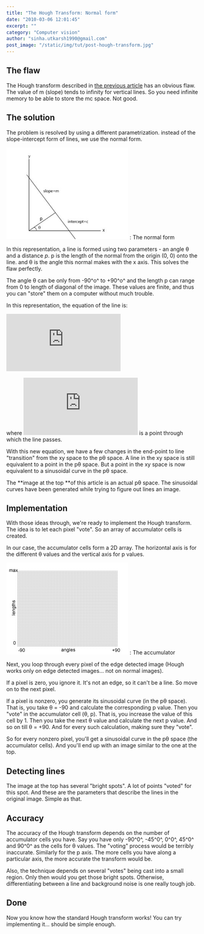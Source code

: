 ```yaml
---
title: "The Hough Transform: Normal form"
date: "2010-03-06 12:01:45"
excerpt: ""
category: "Computer vision"
author: "sinha.utkarsh1990@gmail.com"
post_image: "/static/img/tut/post-hough-transform.jpg"
---
```

## The flaw

The Hough transform described in [the previous article](/tutorials/the-hough-transform/) has an obvious flaw. The value of m (slope) tends to infinity for vertical lines. So you need infinite memory to be able to store the mc space. Not good. 

## The solution

The problem is resolved by using a different parametrization. instead of the slope-intercept form of lines, we use the normal form.

![](/static/img/tut/hough_p0.jpg)
: The normal form

In this representation, a line is formed using two parameters - an angle θ and a distance _p_. p is the length of the normal from the origin (0, 0) onto the line. and θ is the angle this normal makes with the x axis. This solves the flaw perfectly.

The angle θ can be only from -90^o^ to +90^o^ and the length p can range from 0 to length of diagonal of the image. These values are finite, and thus you can "store" them on a computer without much trouble. 

In this representation, the equation of the line is:

![](http://s0.wp.com/latex.php?latex=p%20%3D%20x_1%5Ccos%5Ctheta%20%2B%20y_1%5Csin%5Ctheta&bg=ffffff&fg=000&s=0)

where ![](http://s0.wp.com/latex.php?latex=%28x_1%2C%20y_1%29&bg=ffffff&fg=000&s=0) is a point through which the line passes.

With this new equation, we have a few changes in the end-point to line "transition" from the xy space to the pθ space. A line in the xy space is still equivalent to a point in the pθ space. But a point in the xy space is now equivalent to a sinusoidal curve in the pθ space.

The **image at the top **of this article is an actual pθ space. The sinusoidal curves have been generated while trying to figure out lines an image. 

## Implementation

With those ideas through, we're ready to implement the Hough transform. The idea is to let each pixel "vote". So an array of accumulator cells is created.

In our case, the accumulator cells form a 2D array. The horizontal axis is for the different θ values and the vertical axis for p values. 

![](/static/img/tut/hough_p0_accumulator.jpg)
: The accumulator

Next, you loop through every pixel of the edge detected image (Hough works only on edge detected images... not on normal images).

If a pixel is zero, you ignore it. It's not an edge, so it can't be a line. So move on to the next pixel.

If a pixel is nonzero, you generate its sinusoidal curve (in the pθ space). That is, you take θ = -90 and calculate the corresponding p value. Then you "vote" in the accumulator cell (θ, p). That is, you increase the value of this cell by 1. Then you take the next θ value and calculate the next p value. And so on till θ = +90. And for every such calculation, making sure they "vote".

So for every nonzero pixel, you'll get a sinusoidal curve in the pθ space (the accumulator cells). And you'll end up with an image similar to the one at the top. 

## Detecting lines

The image at the top has several "bright spots". A lot of points "voted" for this spot. And these are the parameters that describe the lines in the original image. Simple as that. 

## Accuracy

The accuracy of the Hough transform depends on the number of accumulator cells you have. Say you have only -90^0^, -45^0^, 0^0^, 45^0^ and 90^0^ as the cells for θ values. The "voting" process would be terribly inaccurate. Similarly for the p axis. The more cells you have along a particular axis, the more accurate the transform would be.

Also, the technique depends on several "votes" being cast into a small region. Only then would you get those bright spots. Otherwise, differentiating between a line and background noise is one really tough job. 

## Done

Now you know how the standard Hough transform works! You can try implementing it... should be simple enough.
